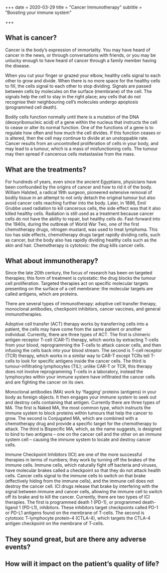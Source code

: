 +++
date = 2020-03-29
title = "Cancer Immunotherapy"
subtitle = "Boosting your immune system"

+++

## What is cancer?

Cancer is the body’s expression of immortality. You may have heard of cancer in the news, or through conversations with friends, or you may be unlucky enough to have heard of cancer through a family member having the disease. 

When you cut your finger or grazed your elbow, healthy cells signal to each other to grow and divide. When there is no more space for the healthy cells to fill, the cells signal to each other to stop dividing. Signals are passed between cells by molecules on the surface (membrane) of the cell. The signals help the cell to stay in the right place; any cells that do not recognise their neighbouring cell’s molecules undergo apoptosis (programmed cell death). 

Bodily cells function normally until there is a mutation of the DNA (deoxyribonucleic acid) of a gene within the nucleus that instructs the cell to cease or alter its normal function. One of the functions of a gene is to regulate how often and how much the cell divides. If this function ceases or is altered, then the cell may continue to divide at an unstoppable rate. Cancer results from an uncontrolled proliferation of cells in your body, and may lead to a tumour, which is a mass of misfunctioning cells. The tumour may then spread if cancerous cells metastasise from the mass.

## What are the treatments?

For hundreds of years, even since the ancient Egyptians, physicians have been confounded by the origins of cancer and how to rid it of the body. William Halsted, a radical 19th surgeon, pioneered extensive removal of bodily tissue in an attempt to not only detach the original tumour but also avoid cancer cells reaching further into the body. Later, in 1896, Emil Grubbe used radiation to kill cancerous cells, the side effect was that it also killed healthy cells. Radiation is still used as a treatment because cancer cells do not have the ability to repair, but healthy cells do. Fast-forward into the 1940s, during the outbreak of World War Two, one of the first chemotherapy drugs, nitrogen mustard, was used to treat lymphoma. This too has side effects, chemotherapy drugs target rapidly dividing cells, such as cancer, but the body also has rapidly dividing healthy cells such as the skin and hair. Chemotherapy is cytotoxic: the drug kills cancer cells.

## What about immunotherapy?

Since the late 20th century, the focus of research has been on targeted therapies; this form of treatment is cytostatic: the drug blocks the tumour cell proliferation. Targeted therapies act on specific molecular targets presenting on the surface of a cell membrane: the molecular targets are called antigens, which are proteins.

There are several types of immunotherapy: adoptive cell transfer therapy, monoclonal antibodies, checkpoint inhibitors, cancer vaccines, and general immunotherapies. 

Adoptive cell transfer (ACT) therapy works by transferring cells into a patient, the cells may have come from the same patient or another individual. Currently, there are three types of ACT. The first is chimeric antigen receptor T-cell (CAR-T) therapy, which works by extracting T-cells from your blood, reprogramming the T-cells to attack cancer cells, and then infusing the cells back into your blood stream. The second is T-cell receptor (TCR) therapy, which works in a similar way to CAR-T except TCRs tell T-cells to look for specific antigens inside the cancer cells. The third is tumour-infiltrating lymphocytes (TIL); unlike CAR-T or TCR, this therapy does not involve reprogramming T-cells in a laboratory, instead the lymphocytes within your immune system have infiltrated the cancer cells and are fighting the cancer on its own.

Monoclonal antibodies (MA) work by ‘flagging’ proteins (antigens) in your body as foreign objects. It then engages your immune system to seek out and destroy cells containing that antigen. Currently there are three types of MA. The first is Naked MA, the most common type, which instructs the immune system to block proteins within tumours that help the cancer to grow. The second is Conjugated MA, which are combined with a chemotherapy drug and provide a specific target for the chemotherapy to attack. The third is Bispecific MA, which, as the name suggests, is designed to bind to two antigens – one on the cancer cell and the other on an immune system cell – causing the immune system to locate and destroy cancer cells.

Immune Checkpoint Inhibitors (ICI) are one of the more successful therapies in terms of numbers; they work by turning off the brakes of the immune cells. Immune cells, which naturally fight off bacteria and viruses, have molecular brakes called a checkpoint so that they do not attack health cells. Cancer cells signal to the immune cells to switch on that brake (effectively hiding from the immune cells), and the immune cell does not destroy the cancer cell. ICI drugs release that brake by interfering with the signal between immune and cancer cells, allowing the immune cell to switch off its brake and to kill the cancer. Currently, there are two types of ICI therapies. The first is programmed death 1 (PD-1), or programmed death-ligand 1 (PD-L1), inhibitors. These inhibitors target checkpoints called PD-1 or PD-L1 antigens found on the membrane of T-cells. The second is cytotoxic T-lymphocyte protein-4 (CTLA-4), which targets the CTLA-4 antigen checkpoint on the membrane of T-cells.



## They sound great, but are there any adverse events?



## How will it impact on the patient’s quality of life?



